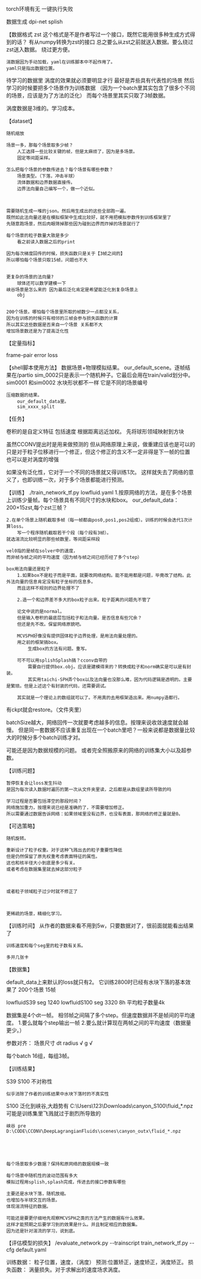 torch环境有无
    一键执行失败
    


数据生成
    dpi-net 
    splish


【数据格式
    zst 
    这个格式是不是作者写过一个接口，既然它能用很多种生成方式得到的话？
        有从numpy转换为zst的接口
    总之要么从zst之前就送入数据。要么绕过zst送入数据。
    绕过更方便。

    湍数据因为手动加载，yaml在训练脚本中不起作用了。
    yaml只是指出数据位置。



待学习的数据里 涡度的效果就必须要明显才行 最好是弄些具有代表性的场景
然后学习的时候要把多个场景作为训练数据
（因为一个batch里其实包含了很多个不同的场景，应该是为了方法的泛化）
而每个场景里其实只取了3帧数据。



涡度数据是3维的。学习成本。

【dataset】


    随机缩放
   
    场景一多，那每个场景取多少帧？
        人工选择一些比较关键的帧，但是太麻烦了，因为是多场景。
        固定等间距采样。

    怎么把每个场景的参数传进去？每个场景有哪些参数？
        场景类型。（下落，冲击半球）
        流体数据和边界数据直接传。
        边界法向量自己编写一个，做一个近似。



    需要随机生成一堆的json。然后用生成出的这些全部跑一遍。
    既然如此法向量还是在模拟框架中生成比较好，就不用把模拟参数传到训练框架里了
    先随意跑场景，然后肉眼筛掉那些因为碰到边界而炸掉的场景就行了

    每个场景的粒子数量大致是多少
        看之前读入数据之后的print

    因为每次梯度回传的时候，损失函数只是关于【3帧之间的】
    所以哪怕每个场景只取15帧，问题也不大


    更复杂的场景的法向量?
        球体还可以数学建模一下
    峡谷场景是怎么来的 因为最后泛化肯定是希望能泛化到复杂场景上
        obj


    200个场景。哪怕每个场景里所取的帧数少一点都没关系，
    因为在训练的时候只有相邻的三帧会参与损失函数的计算 
    所以其实这些数据是否来自一个场景 关系都不大
    增加场景数还是为了提高泛化性


【定量指标】

frame-pair error
loss


【shell脚本使用方法】
    数据场景+物理模拟结果。
        our_default_scene。逐帧结果在/partio
        sim_0002只是表示一个随机种子。它最后会用在train/valid划分中。
        sim0001 和sim0002 水块形状都不一样 它是不同的场景编号

    压缩数据的结果。
        our_default_data里。
        sim_xxxx_split 



【任务】

卷积的是自定义特征 包括速度
根据距离远近加权。
先将球形领域映射到方块


虽然CCONV提出时是用来做预测的
但从网络原理上来说，做重建应该也是可以的
只是对于粒子位移进行一个修正，但这个修正的含义不一定非得是下一帧的位置 也可以是对涡度的增强


如果没有泛化性，它对于一个不同的场景就又得训练1次。
这样就失去了网络的意义了，也即训练一次，对于多个场景都能进行预测。



【训练】
./train_network_tf.py lowfluid.yaml
    1.按原网络的方法，是在多个场景上训练少量帧。每个场景具有不同尺寸的水块和box。
        our_default_data：200×15zst,每个zst三帧？
    
    2.在单个场景上随机截取多帧（每一帧都由pos0,pos1,pos2组成）。训练的时候会迭代1次计算loss。
        写一个程序随机截取若干个段（每个段有3帧）。
    就选湍流比较明显的那些帧数里，等间距采样段

    vel0指的是帧在solver中的速度，
    而非帧与帧之间的平均速度（因为帧与帧之间已经历经了多个step）
    
    box用法向量还是粒子
        1.如果box不是粒子而是平面，就要改网络结构。能不能用都是问题，毕竟改了结构。此外法向量的信息肯定没有粒子坐标的信息多。
        而且这样不规则的边界处理不了

        2.造一个和边界差不多大的box粒子出来。粒子距离的问题先不管了

        论文中说的是normal。
        但是输入卷积的最底层包括粒子和法向量。是否信息有些冗余？
        但还是先不改。保留网络原貌吧。

        MCVSPH好像没有提供固体粒子边界处理，是用法向量处理的。
        用之前的框架搞box。
            生成box的方法有问题。重写。

        可不可以用splishSplash搞？cconv自带的
            需要自行提供box.obj。应该是建模得来的？转换成粒子和norm确实是可以是有封装。
            其实用taichi-SPH弄个box以及法向量也没那么难，因为代码逻辑是透明的。主要是繁琐。但是上述这个有封装的代码，还需要调试。

        其实就是一个理论上的数组就可以了。不用真的去用框架造出来。用numpy造都行。


有ckpt就会restore。（文件夹里）




batchSize越大，网络回传一次就要考虑越多的信息。按理来说收敛速度就会越慢。
但是同一套数据不应该重复出现在一个batch里吧？一般来说都是数据量比较大的时候分多个batch训练才对。

可能还是因为数据规模的问题。
或者完全照搬原来的网络的训练集大小以及超参数。



【训练问题】

    暂停恢复会让loss发生抖动
    是因为每次读入数据时遍历的第一次从文件夹里读，之后都是从数组里读所导致的吗

    学习过程是否要包括滞空的那段时间？
    网络施加重力，按理来说已经是准确的了，不需要增加修正。
    所以需要通过数据告诉网络：如果领域里没有边界，也没有表面，那网络的修正量就是0。


【可选策略】

    随机旋转。

    重新设计了粒子权重。对于这种飞溅出去的粒子重要性降低
    但是仍然保留了原先权重考虑表面特征的属性。
    这也和核半径大小到底是多少有关。
    或者考虑在数据集里就去掉这部分粒子



    或者粒子领域粒子过少时就不修正了



    更稀疏的场景，精细化学习。


【训练时间】
    从作者的数据来看不用到5w，只要数据对了，很前面就能看出结果了

    训练速度和每个seg里的粒子数有关系。

    多开几张卡

【数据集】

default_data上来默认的loss就只有2。
它训练2800时已经有水块下落的基本效果了
200个场景 15帧


lowfluidS39     seg 1240
lowfluidS100    seg 3320    8h      平均粒子数量4k



数据集是4个dt一帧。
相邻帧之间隔了多个step。但速度数据并不是帧间的平均速度。
    1.要么就每个step输出一帧
    2.要么就计算现在两帧之间的平均速度（数据量更少。）


参数对齐：
    场景尺寸
    dt
    radius √
    g √


每个batch 16组，每组3帧。



【训练结果】

S39 S100
    不对称性

    似乎消除了作者的训练结果中水块下落时的不真实性

S100
    泛化到峡谷,大趋势有
    C:\Users\123\Downloads\canyon_S100\fluid_*.npz
    可能是训练集里飞溅就过于剧烈所导致的


    峡谷 pre
    D:\CODE\CCONV\DeepLagrangianFluids\scenes\canyon_outx\fluid_*.npz



    

    每个场景取多少数据？保持和原网络的数据规模一致
    
    每个场景中随机性的波动范围有多大
    模拟过程用splish,splash完成，传进去的接口参数有哪些

    主要还是水块下落，随机放缩。
    也增加与半球交互的场景。
    体现湍流特征的数据。

    可能还是要更仔细地先观察MCVSPH之类的方法产生的数据有什么效果。
    这样才能预期之后要学习到的效果是什么。并且制定相应的数据集。
    因为还是针对湍流的学习，说到底。




【评估模型的损失】
/evaluate_network.py --trainscript train_network_tf.py --cfg default.yaml




训练数据：
    粒子位置，速度，（涡度）
    预测:位置矫正，速度矫正，涡度矫正。
损失函数：
    涡量损失。对于求解出的速度场求涡度。





